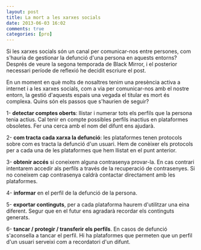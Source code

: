 ```yaml
---
layout: post
title: La mort a les xarxes socials
date: 2013-06-03 16:02 
comments: true
categories: [pro]
---
```

Si les xarxes socials són un canal per comunicar-nos entre persones, com s'hauria de gestionar la defunció d'una persona en aquests entorns? Després de veure la segona temporada de Black Mirror, i el posterior necessari període de reflexió he decidit escriure el post.

En un moment en què molts de nosaltres tenim una presència activa a internet i a les xarxes socials, com a via per comunicar-nos amb el nostre entorn, la gestió d'aquests espais una vegada el titular es mort és complexa. Quins són els passos que s'haurien de seguir?

1- **detectar comptes oberts**: llistar i numerar tots els perfils que la persona tenia actius. Cal tenir en compte possibles perfils inactius en plataformes obsoletes. Fer una cerca amb el nom del difunt ens ajudarà.

2- **com tracta cada xarxa la defunció**: les plataformes tenen protocols  sobre com es tracta la defunció d'un usuari. Hem de conèixer els protocols per a cada una de les plataformes que hem llistat en el punt anterior.

3- **obtenir accés** si coneixem alguna contrasenya provar-la. En cas contrari intentarem accedir als perfils a través de la recuperació de contrasenyes. Si no coneixem cap contrasenya caldrà contactar directament amb les plataformes.

4- **informar** en el perfil de la defunció de la persona.

5- **exportar continguts**, per a cada plataforma haurem d'utilitzar una eina diferent. Segur que en el futur ens agradarà recordar els continguts generats.

6- **tancar / protegir / transferir els perfils**. En casos de defunció s'aconsella a tancar el perfil. Hi ha plataformes que permeten que un perfil d'un usuari serveixi com a recordatori d'un difunt.




